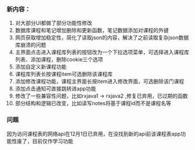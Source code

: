 ### 新内容：

1. 对大部分UI都做了部分功能性修改
1. 数据库课程和笔记增加删除和更新函数，笔记数据添加对课程的外键
1. 网页获取增加稳定性，简化了读取json的内容，解决了之前读取复杂json数据库崩溃的问题
1. 主界面点击进入课程库列表的按钮改为一个下拉选项菜单，可选择进入课程库列表、添加课程，删除cookie三个选项
1. 添加自定义新课程功能
1. 课程库列表长按课程item可选删除该课程库
1. 添加修改课程功能，课程主界面长按item进入修改界面，可选删除该门课程
1. 添加点击通知可直接跳转进app功能
1. 修改了一些兼容性问题，比如rxjava1 -> rxjava2 ,修复已弃用，已过期的函数
1. 部分结构和逻辑已改变，比如读写notes将基于课程id而不是课程名等

### 问题

因为访问课程表的网络api在12月1日已弃用，在没找到新的api前该课程表app功能性废了，目前仅作学习功能
